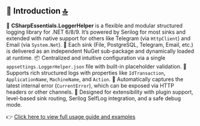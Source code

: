 ﻿## 📘 Introduction<a id='introduction'></a>   [🔝](#table-of-contents)

🚀 **CSharpEssentials.LoggerHelper** is a flexible and modular structured logging library for .NET 6/8/9. It’s powered by Serilog for most sinks and extended with native support for others like Telegram (via `HttpClient`) and Email (via `System.Net`).
🧩 Each sink (File, PostgreSQL, Telegram, Email, etc.) is delivered as an independent NuGet sub-package and dynamically loaded at runtime.
📦 Centralized and intuitive configuration via a single `appsettings.LoggerHelper.json` file with built-in placeholder validation.
🪪 Supports rich structured logs with properties like `IdTransaction`, `ApplicationName`, `MachineName`, and `Action`.
🧠 Automatically captures the latest internal error (`CurrentError`), which can be exposed via HTTP headers or other channels.
🔧 Designed for extensibility with plugin support, level-based sink routing, Serilog SelfLog integration, and a safe debug mode.

👉 [Click here to view full usage guide and examples](https://github.com/alexbypa/CSharp.Essentials/tree/main/CSharpEssentials.LoggerHelper/doc.md)

